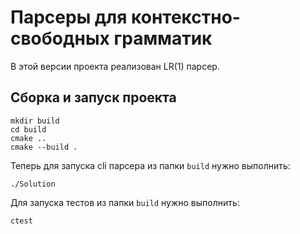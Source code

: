 # Парсеры для контекстно-свободных грамматик

В этой версии проекта реализован LR(1) парсер.

## Сборка и запуск проекта

```shell
mkdir build
cd build
cmake ..
cmake --build .
```

Теперь для запуска cli парсера из папки `build` нужно выполнить:

```shell
./Solution
```

Для запуска тестов из папки `build` нужно выполнить:

```shell
ctest
```